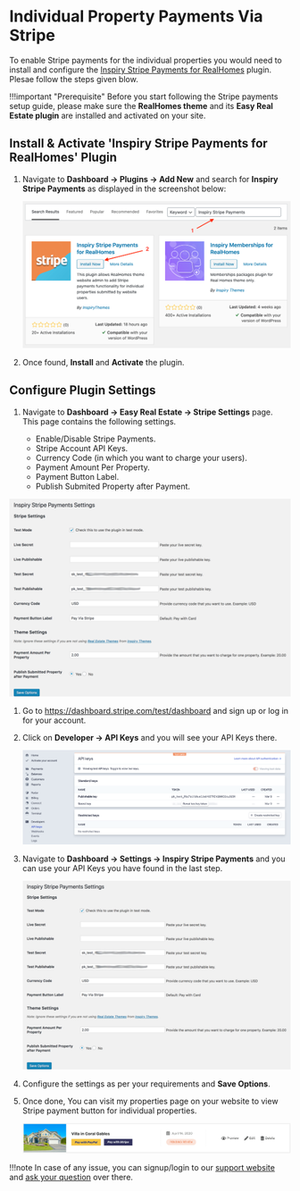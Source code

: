# Individual Property Payments Via Stripe

To enable Stripe payments for the individual properties you would need to install and configure the [Inspiry Stripe Payments for RealHomes](https://wordpress.org/plugins/inspiry-stripe-payments/) plugin. Plesae follow the steps given blow.

!!!important "Prerequisite"
	Before you start following the Stripe payments setup guide, please make sure the **RealHomes theme** and its **Easy Real Estate plugin** are installed and activated on your site.

## Install & Activate 'Inspiry Stripe Payments for RealHomes' Plugin

1. Navigate to **Dashboard → Plugins → Add New** and search for **Inspiry Stripe Payments** as displayed in the screenshot below: 
	
	![Install Inspiry Stripe Payments Plugin](images/other-features/search-inspiry-stripe-payments.png)

2. Once found, **Install** and **Activate**  the plugin.

## Configure Plugin Settings

1. Navigate to **Dashboard → Easy Real Estate → Stripe Settings** page. This page contains the following settings.

	- Enable/Disable Stripe Payments.
	- Stripe Account API Keys.
	- Currency Code (in which you want to charge your users).
	- Payment Amount Per Property.
	- Payment Button Label.
	- Publish Submited Property after Payment.

![Stripe Settings](images/other-features/inspiry-stripe-payments-settings.png)

1. Go to https://dashboard.stripe.com/test/dashboard and sign up or log in for your account.

2. Click on **Developer &rarr; API Keys** and you will see your API Keys there.

	![Inspiry Stripe API Keys](images/other-features/stripe-api-keys.png)

3. Navigate to **Dashboard → Settings → Inspiry Stripe Payments** and you can use your API Keys you have found in the last step.
	
	![Inspiry Stripe Payments Settings](images/other-features/inspiry-stripe-payments-settings.png)

3. Configure the settings as per your requirements and **Save Options**.
 
4. Once done, You can visit my properties page on your website to view Stripe payment button for individual properties.
	
	![My Properties Payment Buttons](images/other-features/my-properties-payment-buttons.png)
	
!!!note
	In case of any issue, you can signup/login to our [support website](https://support.inspirythemes.com/login-register/) and [ask your question](https://support.inspirythemes.com/ask-question/) over there.
